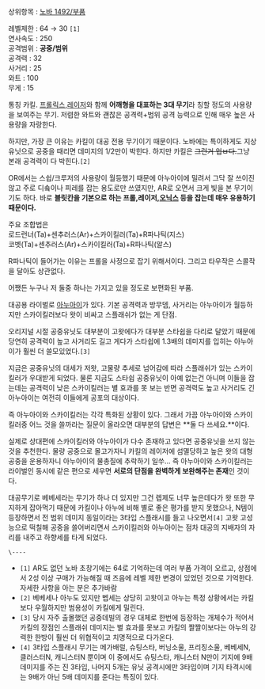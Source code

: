 상위항목 : [노바 1492/부품](%EB%85%B8%EB%B0%94%201492/%EB%B6%80%ED%92%88.md)

레벨제한 : 64 → 30 `[1]`  
연사속도 : 250  
공격범위 : **공중/범위**  
공격력 : 32  
사거리 : 25  
와트 : 100  
무게 : 15

통칭 카킬. [프롤릭스](%ED%94%84%EB%A1%A4%EB%A6%AD%EC%8A%A4.md),[레이저](%EB%A0%88%EC%9D%B4%EC%A0%80.md)와 함께 **어깨형을 대표하는 3대 무기**라 칭할 정도의 사용량을 보여주는 무기. 저렴한 와트와 괜찮은
공격력+범위 공격 능력으로 인해 매우 높은 사용량을 자랑한다.

하지만, 가장 큰 이유는 카킬이 대공 전용 무기이기 때문이다. 노바에는 특이하게도 지상 유닛으로 공중을 때리면 데미지의 1/2만이 박힌다.
하지만 카킬은 <del>그런거 업ㅂ다.</del>그냥 본래 공격력이 다 박힌다.`[2]`

OR에서는 스쉽/크루저의 사용량이 월등했기 때문에 아누아이에 밀려서 그닥 잘 쓰이진 않고 주로 디숔이나 피레를 잡는 용도로만 쓰였지만,
AR로 오면서 크게 빛을 본 무기이기도 하다. 바로 **블릿칸을 기본으로 하는
프롤,레이저,[오닉스](%EC%98%A4%EB%8B%89%EC%8A%A4.md) 등을 잡는데 매우 유용하기 때문이다.**

주요 조합법은  
로드런너(Ta)+센추러스(Ar)+스카이킬러(Ta)+R파나틱(지스)  
코벳(Ta)+센추러스(Ar)+스카이킬러(Ta)+R파나틱(알스)

R파나틱이 들어가는 이유는 프롤을 사정으로 잡기 위해서이다. 그리고 타우작은 스콜작을 달아도 상관없다.

어쨌든 누구나 저 둘중 하나는 가지고 있을 정도로 보편화된 부품.

대공용 라이벌로 [아누아이](%EC%95%84%EB%88%84%EC%95%84%EC%9D%B4.md)가 있다. 기본 공격력과 방무뎀,
사거리는 아누아이가 월등하지만 스카이킬러보다 왓이 비싸고 스플래쉬가 없는 게 단점.

오리지널 시절 공중유닛도 대부분이 고왓에다가 대부분 스타쉽을 다리로 달았기 때문에 당연히 공격력이 높고 사거리도 길고 게다가 스타쉽에
1.3배의 데미지를 입히는 아누아이가 훨씬 더 쓸모있었다.`[3]`

지금은 공중유닛의 대세가 저왓, 고물량 추세로 넘어감에 따라 스플래쉬가 있는 스카이킬러가 우대받게 되었다. 물론 지금도 스타쉽 공중유닛이
아예 없는건 아니며 이들을 잡는데는 공격력이 낮은 스카이킬러는 별 효과를 못 보는 반면 공격력도 높고 사거리도 긴 아누아이는 여전히 이들에게
공포의 대상이다.

즉 아누아이와 스카이킬러는 각각 특화된 상황이 있다. 그래서 가끔 아누아이와 스카이킬러중 어느 것을 쓸까라는 질문이 올라오면 대부분의 답변은
**둘 다 쓰세요.**이다.

실제로 상대편에 스카이킬러와 아누아이가 다수 존재하고 있다면 공중유닛을 쓰지 않는 것을 추천한다. 물량 공중으로 몰고가자니 카킬의 레이저에
섬멸당하고 높은 왓의 대형 공중을 운용하자니 아누아이의 물총질에 추락하기 일쑤... 즉 아누아이와 스카이킬러는 라이벌인 동시에 같은 편으로
세우면 **서로의 단점을 완벽하게 보완해주는 존재**인 것이다.

대공무기로 베베세라는 무기가 하나 더 있지만 그건 렙제도 너무 높은데다가 왓 또한 무지하게 잡아먹기 때문에 카킬이나 아누에 비해 별로 좋은
평가를 받지 못했으나, N템이 등장하면서 전 범위 데미지 동일이라는 3타입 스플래시를 들고 나오면서`[4]` 고왓 고성능으로 떡칠해 공중을
쓸어버리면서 스카이킬러와 아누아이는 점차 대공의 지배자의 자리를 내주고 하향세를 타게 되었다.

`\----`

  * `[1]` AR도 없던 노바 초창기에는 64로 기억하는데 여러 부품 가격이 오르고, 상점에서 2성 이상 구매가 가능해질 때 즈음에 레벨 제한 변경이 있었던 것으로 기억한다. 자세한 사항을 아는 분은 추가바람
  * `[2]` 베베세나 아누도 있지만 벱세는 상당히 고왓이고 아누는 특정 상황에서는 카킬보다 우월하지만 범용성이 카킬에게 밀린다.
  * `[3]` 당시 자주 출몰했던 공중데빌의 경우 대체로 한번에 등장하는 개체수가 적어서 카킬의 장점인 스플래쉬 데미지는 별 효과를 못보고 카킬의 짤짤이보다는 아누의 강력한 한방이 훨씬 더 위협적이고 치명적으로 다가온다.
  * `[4]` 3타입 스플래시 무기는 메가배럴, 슈팅스타, 버닝소울, 프리징소울, 베베세N, 클러스터N, 캐니스터N 뿐이며 이 중에서도 슈팅스타, 캐니스터 N만이 기지에 9배 데미지를 주는 진 3타입, 나머지 5개는 유닛 공격시에만 3타입이며 기지 타격시에는 9배가 아닌 5배 데미지를 준다는 특징이 있다.

